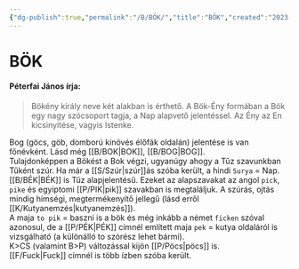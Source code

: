 ```yaml
---
{"dg-publish":true,"permalink":"/B/BÖK/","title":"BÖK","created":"2023-11-28T09:34","updated":"2024-10-24T22:23"}
---
```



# BÖK

#### Péterfai János írja:

> Bökény király neve két alakban is érthető. A Bök-Ény formában a Bök egy nagy szócsoport tagja, a Nap alapvető jelentéssel. Az Ény az En kicsinyítése, vagyis Istenke.  

Bog (göcs, göb, domború kinövés élőfák oldalán) jelentése is van főnévként. Lásd még [[B/BOK\|BOK]], [[B/BOG\|BOG]].  
Tulajdonképpen a Bökést a Bok végzi, ugyanúgy ahogy a Tűz szavunkban Tűként szúr. Ha már a [[S/Szúr\|szúr]]ás szóba került, a hindi `Surya` = Nap.  
[[B/BÉK\|BÉK]] is Tűz alapjelentésű. Ezeket az alapszavakat az angol `pick`, `pike` és egyiptomi [[P/PIK\|pik]] szavakban is megtaláljuk. A szúrás, ojtás mindig hímségi, megtermékenyítő jellegű (lásd erről [[K/Kutyanemzés\|kutyanemzés]]).  
A maja `to pik` = baszni is a bök és még inkább a német `ficken` szóval azonosul, de a [[P/PÉK\|PÉK]] címnél említett maja `pek` = kutya oldaláról is vizsgálható (a különálló to szórész lehet bármi).  
K>CS (valamint B>P) változással kijön [[P/Pöcs\|pöcs]] is.  
[[F/Fuck\|Fuck]] címnél is több ízben szóba került.  